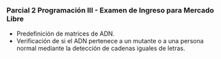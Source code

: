 ### Parcial 2 Programación III - Examen de Ingreso para Mercado Libre

- Predefinición de matrices de ADN.
- Verificación de si el ADN pertenece a un mutante o a una persona normal mediante la detección de cadenas iguales de letras.
